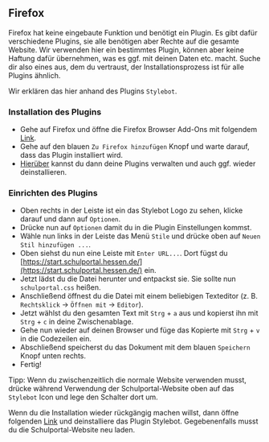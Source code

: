 ## Firefox
Firefox hat keine eingebaute Funktion und benötigt ein Plugin. Es gibt dafür verschiedene Plugins,
sie alle benötigen aber Rechte auf die gesamte Website. Wir verwenden hier ein bestimmtes Plugin, können aber keine Haftung dafür übernehmen,
was es ggf. mit deinen Daten etc. macht. Suche dir also eines aus, dem du vertraust, der Installationsprozess ist für alle Plugins ähnlich.

Wir erklären das hier anhand des Plugins `Stylebot`.

### Installation des Plugins
- Gehe auf Firefox und öffne die Firefox Browser Add-Ons mit folgendem [Link](https://addons.mozilla.org/de/firefox/addon/stylebot-web/).
- Gehe auf den blauen `Zu Firefox hinzufügen` Knopf und warte darauf, dass das Plugin installiert wird.
- [Hierüber](about:addons) kannst du dann deine Plugins verwalten und auch ggf. wieder deinstallieren.

### Einrichten des Plugins
- Oben rechts in der Leiste ist ein das Stylebot Logo zu sehen, klicke darauf und dann auf `Optionen`.
- Drücke nun auf `Optionen` damit du in die Plugin Einstellungen kommst.
- Wähle nun links in der Leiste das Menü `Stile` und drücke oben auf `Neuen Stil hinzufügen ...`.
- Oben siehst du nun eine Leiste mit `Enter URL...`. Dort fügst du [https://start.schulportal.hessen.de/](https://start.schulportal.hessen.de/) ein.
- Jetzt lädst du die Datei herunter und entpackst sie. Sie sollte nun `schulportal.css` heißen.
- Anschließend öffnest du die Datei mit einem beliebigen Texteditor (z. B. `Rechtsklick` &rarr; `Öffnen mit` &rarr;  `Editor`).
- Jetzt wählst du den gesamten Text mit `Strg` + `a` aus und kopierst ihn mit `Strg` + `c` in deine Zwischenablage.
- Gehe nun wieder auf deinen Browser und füge das Kopierte mit `Strg` + `v` in die Codezeilen ein.
- Abschließend speicherst du das Dokument mit dem blauen `Speichern` Knopf unten rechts.
- Fertig!

Tipp: Wenn du zwischenzeitlich die normale Website verwenden musst, drücke während Verwendung der Schulportal-Website oben auf
das `Stylebot` Icon und lege den Schalter dort um.

Wenn du die Installation wieder rückgängig machen willst, dann öffne folgenden [Link](about:addons) und deinstalliere das Plugin Stylebot.
Gegebenenfalls musst du die Schulportal-Website neu laden.
